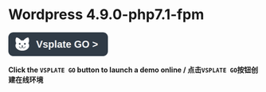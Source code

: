 # Wordpress 4.9.0-php7.1-fpm

<a href="https://www.vsplate.com/?docker-compose=https://github.com/vsplate/dcenvs/wordpress/4.9.0-php7.1-fpm"><img alt="VSPLATE GO" src="https://raw.githubusercontent.com/vsplate/images/master/vsgo_btn.png" width="200px"></a>

**Click the `VSPLATE GO` button to launch a demo online / 点击`VSPLATE GO`按钮创建在线环境**